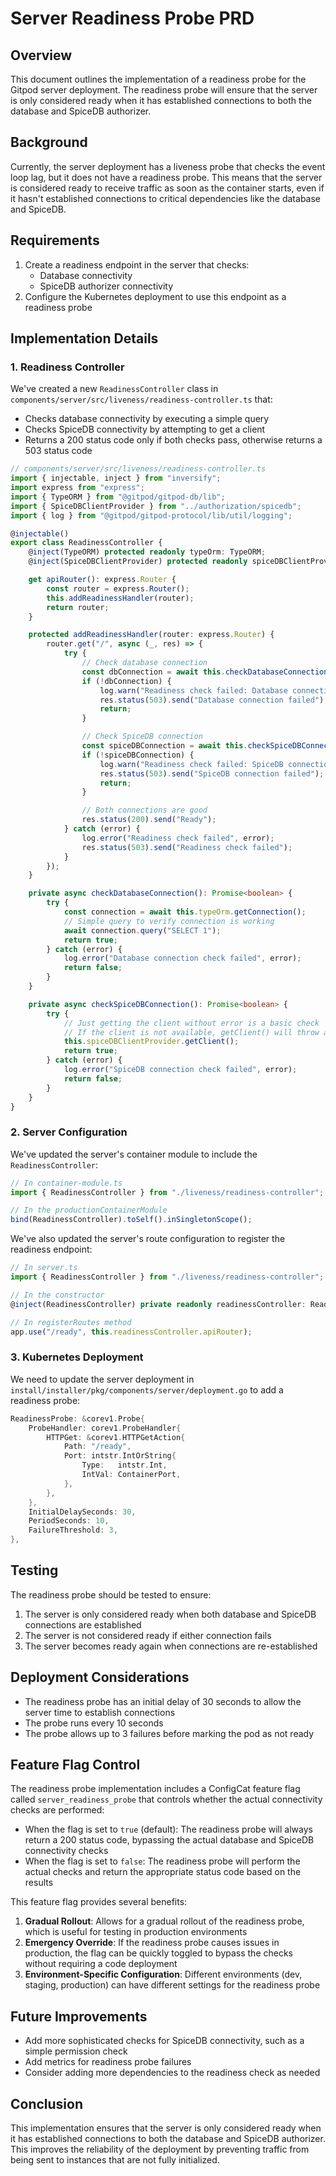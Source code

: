 # Server Readiness Probe PRD

## Overview

This document outlines the implementation of a readiness probe for the Gitpod server deployment. The readiness probe will ensure that the server is only considered ready when it has established connections to both the database and SpiceDB authorizer.

## Background

Currently, the server deployment has a liveness probe that checks the event loop lag, but it does not have a readiness probe. This means that the server is considered ready to receive traffic as soon as the container starts, even if it hasn't established connections to critical dependencies like the database and SpiceDB.

## Requirements

1. Create a readiness endpoint in the server that checks:
   - Database connectivity
   - SpiceDB authorizer connectivity
2. Configure the Kubernetes deployment to use this endpoint as a readiness probe

## Implementation Details

### 1. Readiness Controller

We've created a new `ReadinessController` class in `components/server/src/liveness/readiness-controller.ts` that:
- Checks database connectivity by executing a simple query
- Checks SpiceDB connectivity by attempting to get a client
- Returns a 200 status code only if both checks pass, otherwise returns a 503 status code

```typescript
// components/server/src/liveness/readiness-controller.ts
import { injectable, inject } from "inversify";
import express from "express";
import { TypeORM } from "@gitpod/gitpod-db/lib";
import { SpiceDBClientProvider } from "../authorization/spicedb";
import { log } from "@gitpod/gitpod-protocol/lib/util/logging";

@injectable()
export class ReadinessController {
    @inject(TypeORM) protected readonly typeOrm: TypeORM;
    @inject(SpiceDBClientProvider) protected readonly spiceDBClientProvider: SpiceDBClientProvider;

    get apiRouter(): express.Router {
        const router = express.Router();
        this.addReadinessHandler(router);
        return router;
    }

    protected addReadinessHandler(router: express.Router) {
        router.get("/", async (_, res) => {
            try {
                // Check database connection
                const dbConnection = await this.checkDatabaseConnection();
                if (!dbConnection) {
                    log.warn("Readiness check failed: Database connection failed");
                    res.status(503).send("Database connection failed");
                    return;
                }

                // Check SpiceDB connection
                const spiceDBConnection = await this.checkSpiceDBConnection();
                if (!spiceDBConnection) {
                    log.warn("Readiness check failed: SpiceDB connection failed");
                    res.status(503).send("SpiceDB connection failed");
                    return;
                }

                // Both connections are good
                res.status(200).send("Ready");
            } catch (error) {
                log.error("Readiness check failed", error);
                res.status(503).send("Readiness check failed");
            }
        });
    }

    private async checkDatabaseConnection(): Promise<boolean> {
        try {
            const connection = await this.typeOrm.getConnection();
            // Simple query to verify connection is working
            await connection.query("SELECT 1");
            return true;
        } catch (error) {
            log.error("Database connection check failed", error);
            return false;
        }
    }

    private async checkSpiceDBConnection(): Promise<boolean> {
        try {
            // Just getting the client without error is a basic check
            // If the client is not available, getClient() will throw an error
            this.spiceDBClientProvider.getClient();
            return true;
        } catch (error) {
            log.error("SpiceDB connection check failed", error);
            return false;
        }
    }
}
```

### 2. Server Configuration

We've updated the server's container module to include the `ReadinessController`:

```typescript
// In container-module.ts
import { ReadinessController } from "./liveness/readiness-controller";

// In the productionContainerModule
bind(ReadinessController).toSelf().inSingletonScope();
```

We've also updated the server's route configuration to register the readiness endpoint:

```typescript
// In server.ts
import { ReadinessController } from "./liveness/readiness-controller";

// In the constructor
@inject(ReadinessController) private readonly readinessController: ReadinessController,

// In registerRoutes method
app.use("/ready", this.readinessController.apiRouter);
```

### 3. Kubernetes Deployment

We need to update the server deployment in `install/installer/pkg/components/server/deployment.go` to add a readiness probe:

```go
ReadinessProbe: &corev1.Probe{
    ProbeHandler: corev1.ProbeHandler{
        HTTPGet: &corev1.HTTPGetAction{
            Path: "/ready",
            Port: intstr.IntOrString{
                Type:   intstr.Int,
                IntVal: ContainerPort,
            },
        },
    },
    InitialDelaySeconds: 30,
    PeriodSeconds: 10,
    FailureThreshold: 3,
},
```

## Testing

The readiness probe should be tested to ensure:

1. The server is only considered ready when both database and SpiceDB connections are established
2. The server is not considered ready if either connection fails
3. The server becomes ready again when connections are re-established

## Deployment Considerations

- The readiness probe has an initial delay of 30 seconds to allow the server time to establish connections
- The probe runs every 10 seconds
- The probe allows up to 3 failures before marking the pod as not ready

## Feature Flag Control

The readiness probe implementation includes a ConfigCat feature flag called `server_readiness_probe` that controls whether the actual connectivity checks are performed:

- When the flag is set to `true` (default): The readiness probe will always return a 200 status code, bypassing the actual database and SpiceDB connectivity checks
- When the flag is set to `false`: The readiness probe will perform the actual checks and return the appropriate status code based on the results

This feature flag provides several benefits:

1. **Gradual Rollout**: Allows for a gradual rollout of the readiness probe, which is useful for testing in production environments
2. **Emergency Override**: If the readiness probe causes issues in production, the flag can be quickly toggled to bypass the checks without requiring a code deployment
3. **Environment-Specific Configuration**: Different environments (dev, staging, production) can have different settings for the readiness probe

## Future Improvements

- Add more sophisticated checks for SpiceDB connectivity, such as a simple permission check
- Add metrics for readiness probe failures
- Consider adding more dependencies to the readiness check as needed

## Conclusion

This implementation ensures that the server is only considered ready when it has established connections to both the database and SpiceDB authorizer. This improves the reliability of the deployment by preventing traffic from being sent to instances that are not fully initialized.
